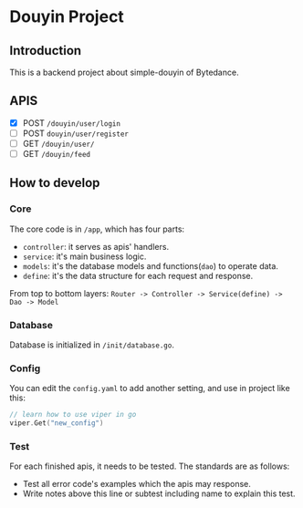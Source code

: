 # Douyin Project

## Introduction

This is a backend project about simple-douyin of Bytedance.

## APIS

- [x] POST `/douyin/user/login`
- [ ] POST `douyin/user/register`
- [ ] GET `/douyin/user/`
- [ ] GET `/douyin/feed`

## How to develop

### Core

The core code is in `/app`, which has four parts:

- `controller`: it serves as apis' handlers.
- `service`: it's main business logic.
- `models`: it's the database models and functions(`dao`) to operate data.
- `define`: it's the data structure for each request and response.

From top to bottom layers: `Router -> Controller -> Service(define) -> Dao -> Model`

### Database

Database is initialized in `/init/database.go`.

### Config

You can edit the `config.yaml` to add another setting, and use in project like this:

```go
// learn how to use viper in go
viper.Get("new_config")
```

### Test

For each finished apis, it needs to be tested. The standards are as follows:

- Test all error code's examples which the apis may response.
- Write notes above this line or subtest including name to explain this test.
